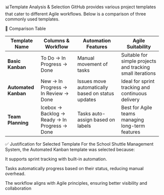 📊Template Analysis & Selection
GitHub provides various project templates that cater to different Agile workflows. Below is a comparison of three commonly used templates.

📝 Comparison Table

| Template Name         | Columns & Workflow                | Automation Features | Agile Suitability |
|----------------------|--------------------------------|---------------------|------------------|
| **Basic Kanban**     | To Do → In Progress → Done     | Manual movement of tasks | Suitable for simple projects and tracking small iterations |
| **Automated Kanban** | New → In Progress → In Review → Done | Issues move automatically based on status updates | Ideal for sprint tracking and continuous delivery |
| **Team Planning**    | Icebox → Backlog → Ready → In Progress → Done | Tasks auto-assign based on labels | Best for Agile teams managing long-term features |


✅ Justification for Selected Template
For the School Shuttle Management System, the Automated Kanban template was selected because:

It supports sprint tracking with built-in automation.

Tasks automatically progress based on their status, reducing manual overhead.

The workflow aligns with Agile principles, ensuring better visibility and collaboration
